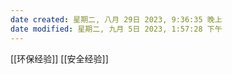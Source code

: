 ```yaml
---
date created: 星期二, 八月 29日 2023, 9:36:35 晚上
date modified: 星期二, 九月 5日 2023, 1:57:28 下午
---
```

[[环保经验]]
[[安全经验]]